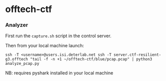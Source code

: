 # offtech-ctf

### Analyzer

First run the `capture.sh` script in the control server.

Then from your local machine launch:

```
ssh -T <username>@users.isi.deterlab.net ssh -T server.ctf-resilient-g3.offtech "tail -f -n +1 ~/offtech-ctf/blue/pcap.pcap" | python3 analyze_pcap.py
```

NB: requires pyshark installed in your local machine
